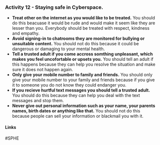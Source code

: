 ### Activity 12 - Staying safe in Cyberspace.

- **Treat other on the internet as you would like to be treated.** You should do this beacuase it would be rude and would make it seem like they are lesser than you. Everybody should be treated with respect, kindness and empathy.
- **Avoid signing-in to chatrooms they are monitored for bullying or unsuitable content.** You should not do this because it could be dangerous or damaging to your mental health.
- **Tell a trusted adult if you come accross somthing unpleasant, which makes you feel uncofortable or upsets you.** You should tell an adult if this happens because they can help you resolve the situation and make sure it does not happen again.
- **Only give your mobile number to family and friends.** You should only give your mobile number to your family and friends because if you give it to someone you do not know they could endanger you.
- **If you recieve hurtful text messages you should tell a trusted adult.** You should do this because they can help you deal with the text messages and stop them.
- **Never give out personal information such as your name, your parents names, birth dates or anything like that.** You should not do this because people can sell your information or blackmail you with it.

#### Links
#SPHE 